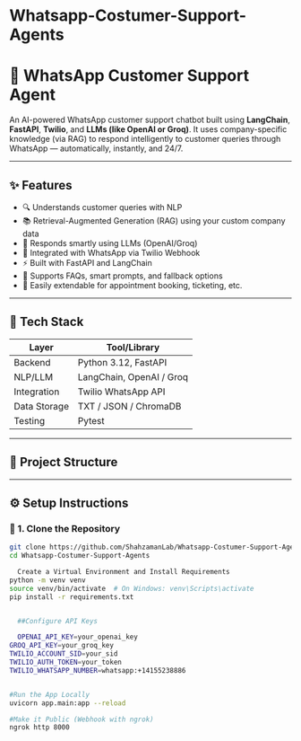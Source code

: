 # Whatsapp-Costumer-Support-Agents

# 🤖 WhatsApp Customer Support Agent

An AI-powered WhatsApp customer support chatbot built using **LangChain**, **FastAPI**, **Twilio**, and **LLMs (like OpenAI or Groq)**. It uses company-specific knowledge (via RAG) to respond intelligently to customer queries through WhatsApp — automatically, instantly, and 24/7.

---

## ✨ Features

- 🔍 Understands customer queries with NLP
- 📚 Retrieval-Augmented Generation (RAG) using your custom company data
- 🤖 Responds smartly using LLMs (OpenAI/Groq)
- 📱 Integrated with WhatsApp via Twilio Webhook
- ⚡ Built with FastAPI and LangChain
- 🧠 Supports FAQs, smart prompts, and fallback options
- 🔄 Easily extendable for appointment booking, ticketing, etc.

---

## 🧠 Tech Stack

| Layer         | Tool/Library            |
|---------------|--------------------------|
| Backend       | Python 3.12, FastAPI     |
| NLP/LLM       | LangChain, OpenAI / Groq |
| Integration   | Twilio WhatsApp API      |
| Data Storage  | TXT / JSON / ChromaDB    |
| Testing       | Pytest                   |

---

## 📁 Project Structure



---

## ⚙️ Setup Instructions

### 🔧 1. Clone the Repository

```bash
git clone https://github.com/ShahzamanLab/Whatsapp-Costumer-Support-Agents.git
cd Whatsapp-Costumer-Support-Agents

  Create a Virtual Environment and Install Requirements
python -m venv venv
source venv/bin/activate  # On Windows: venv\Scripts\activate
pip install -r requirements.txt


  ##Configure API Keys

  OPENAI_API_KEY=your_openai_key
GROQ_API_KEY=your_groq_key
TWILIO_ACCOUNT_SID=your_sid
TWILIO_AUTH_TOKEN=your_token
TWILIO_WHATSAPP_NUMBER=whatsapp:+14155238886


#Run the App Locally
uvicorn app.main:app --reload

#Make it Public (Webhook with ngrok)
ngrok http 8000


